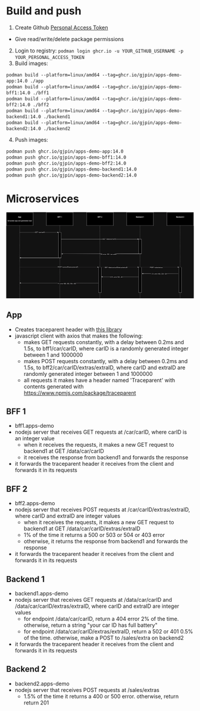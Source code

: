 # Build and push
1. Create Github [Personal Access Token](https://github.com/settings/tokens/new)
  - Give read/write/delete package permissions
2. Login to registry: `podman login ghcr.io -u YOUR_GITHUB_USERNAME -p YOUR_PERSONAL_ACCESS_TOKEN`
3. Build images:
```
podman build --platform=linux/amd64 --tag=ghcr.io/gjpin/apps-demo-app:14.0 ./app
podman build --platform=linux/amd64 --tag=ghcr.io/gjpin/apps-demo-bff1:14.0 ./bff1
podman build --platform=linux/amd64 --tag=ghcr.io/gjpin/apps-demo-bff2:14.0 ./bff2
podman build --platform=linux/amd64 --tag=ghcr.io/gjpin/apps-demo-backend1:14.0 ./backend1
podman build --platform=linux/amd64 --tag=ghcr.io/gjpin/apps-demo-backend2:14.0 ./backend2
```
4. Push images:
```
podman push ghcr.io/gjpin/apps-demo-app:14.0
podman push ghcr.io/gjpin/apps-demo-bff1:14.0
podman push ghcr.io/gjpin/apps-demo-bff2:14.0
podman push ghcr.io/gjpin/apps-demo-backend1:14.0
podman push ghcr.io/gjpin/apps-demo-backend2:14.0
```

# Microservices

![diagram](apps-demo.drawio.png)

## App
- Creates traceparent header with [this library](https://www.npmjs.com/package/traceparent)
- javascript client with axios that makes the following:
  - makes GET requests constantly, with a delay between 0.2ms and 1.5s, to bff1/car/carID, where carID is a randomly generated integer between 1 and 1000000
  - makes POST requests constantly, with a delay between 0.2ms and 1.5s, to bff2/car/carID/extras/extraID, where carID and extraID are randomly generated integer between 1 and 1000000
  - all requests it makes have a header named 'Traceparent' with contents generated with https://www.npmjs.com/package/traceparent

## BFF 1
- bff1.apps-demo
- nodejs server that receives GET requests at /car/carID, where carID is an integer value
  - when it receives the requests, it makes a new GET request to backend1 at GET /data/car/carID
  - it receives the response from backend1 and forwards the response
- it forwards the traceparent header it receives from the client and forwards it in its requests

## BFF 2
- bff2.apps-demo
- nodejs server that receives POST requests at /car/carID/extras/extraID, where carID and extraID are integer values
  - when it receives the requests, it makes a new GET request to backend1 at GET /data/car/carID/extras/extraID
  - 1% of the time it returns a 500 or 503 or 504 or 403 error
  - otherwise, it returns the response from backend1 and forwards the response
- it forwards the traceparent header it receives from the client and forwards it in its requests

## Backend 1
- backend1.apps-demo
- nodejs server that receives GET requests at /data/car/carID and /data/car/carID/extras/extraID, where carID and extraID are integer values
  - for endpoint /data/car/carID, return a 404 error 2% of the time. otherwise, return a string "your car ID has full battery"
  - for endpoint /data/car/carID/extras/extraID, return a 502 or 401 0.5% of the time. otherwise, make a POST to /sales/extra on backend2
- it forwards the traceparent header it receives from the client and forwards it in its requests

## Backend 2
- backend2.apps-demo
- nodejs server that receives POST requests at /sales/extras
  - 1.5% of the time it returns a 400 or 500 error. otherwise, return return 201